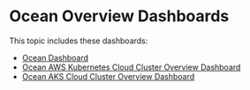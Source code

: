 # Ocean Overview Dashboards

This topic includes these dashboards:

- [Ocean Dashboard](ocean/tutorials/ocean-dashboard)
- [Ocean AWS Kubernetes Cloud Cluster Overview Dashboard](ocean/cluster-overview-tab)
- [Ocean AKS Cloud Cluster Overview Dashboard](ocean/ocean-aks-cloud-cluster-overview)
